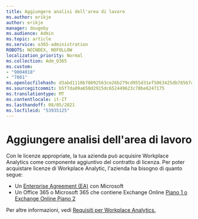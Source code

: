 ```yaml
---
title: Aggiungere analisi dell'area di lavoro
ms.author: erikje
author: erikje
manager: dougeby
ms.audience: Admin
ms.topic: article
ms.service: o365-administration
ROBOTS: NOINDEX, NOFOLLOW
localization_priority: Normal
ms.collection: Adm_O365
ms.custom:
- "9004018"
- "7081"
ms.openlocfilehash: d3abd1110b78092563ce26b279cd955d31ef5063425db78567c3cfd906007c0e
ms.sourcegitcommit: b5f7da89a650d2915dc652449623c78be6247175
ms.translationtype: MT
ms.contentlocale: it-IT
ms.lasthandoff: 08/05/2021
ms.locfileid: "53935125"
---
```

# <a name="add-workplace-analytics"></a>Aggiungere analisi dell'area di lavoro

Con le licenze appropriate, la tua azienda può acquisire Workplace Analytics come componente aggiuntivo del contratto di licenza. Per poter acquistare licenze di Workplace Analytic, l'azienda ha bisogno di quanto segue: 

- Un [Enterprise Agreement (EA)](https://docs.microsoft.com/workplace-analytics/setup/environment-requirements#enterprise-agreements) con Microsoft
- Un Office 365 o Microsoft 365 che contiene Exchange Online [Piano 1 o Exchange Online Piano 2](https://docs.microsoft.com/workplace-analytics/setup/environment-requirements#exchange-online-plans)

Per altre informazioni, vedi [Requisiti per Workplace Analytics.](https://docs.microsoft.com/workplace-analytics/setup/environment-requirements) 
